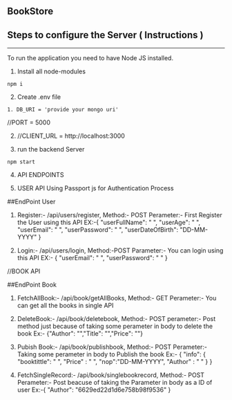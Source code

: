 ## BookStore

## Steps to configure the Server ( Instructions )

---

To run the application you need to have Node JS installed.

1. Install all node-modules

```
npm i
```

2. Create .env file
`````
1. DB_URI = 'provide your mongo uri'
``````
//PORT = 5000

2. //CLIENT_URL = http://localhost:3000

3. run the backend Server

```
npm start
```
4. API ENDPOINTS

1. USER API
Using Passport js for Authentication Process

##EndPoint User

1. Register:- /api/users/register, Method:- POST
   Perameter:- First Register the User using this API
    EX:-{
    "userFullName": " ",
    "userAge": " ",
    "userEmail": " ",
    "userPassword": " ",
    "userDateOfBirth": "DD-MM-YYYY"
}


2. Login:-  /api/users/login, Method:-POST
   Parameter:- You can login using this API
   EX:- {
    "userEmail": " ",
    "userPassword": " "
} 


//BOOK API

##EndPoint Book

1. FetchAllBook:- /api/book/getAllBooks, Method:- GET
   Perameter:- You can get all the books in single API

2. DeleteBook:- /api/book/deletebook, Method:- POST 
   perameter:- Post method just because of taking some perameter in body to delete the book
                Ex:- {"Author": "","Title": "","Price": ""}

3. Pubish Book:- /api/book/publishbook, Method:- POST
   Perameter:-  Taking some perameter in body to Publish the book
                Ex:- {
    "info": {
        "booktittle": " ",
        "Price" : " ",
        "nop":"DD-MM-YYYY",
        "Author" : " "
    }
}

4. FetchSingleRecord:- /api/book/singlebookrecord, Method:- POST
   Perameter:- Post beacuse of taking the Parameter in body as a ID of user
   Ex:-{ "Author": "6629ed22d1d6e758b98f9536" }